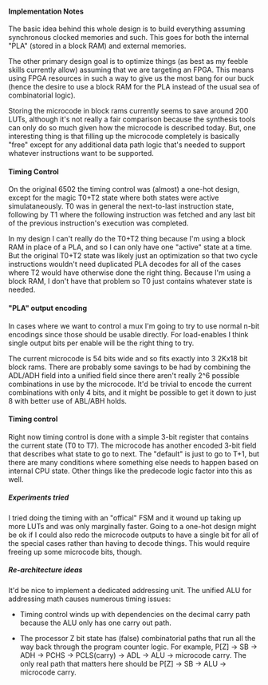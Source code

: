 #### Implementation Notes

The basic idea behind this whole design is to build everything assuming synchronous clocked memories and such.  This goes for both the internal "PLA" (stored in a block RAM) and external memories.

The other primary design goal is to optimize things (as best as my feeble skills currently allow) assuming that we are targeting an FPGA.  This means using FPGA resources in such a way to give us the most bang for our buck (hence the desire to use a block RAM for the PLA instead of the usual sea of combinatorial logic).

Storing the microcode in block rams currently seems to save around 200 LUTs, although it's not really a fair comparison because the synthesis tools can only do so much given how the microcode is described today.  But, one interesting thing is that filling up the microcode completely is basically "free" except for any additional data path logic that's needed to support whatever instructions want to be supported.

#### Timing Control

On the original 6502 the timing control was (almost) a one-hot design, except for the magic T0+T2 state where both states were active simulataneously.   T0 was in general the next-to-last instruction state, following by T1 where the following instruction was fetched and any last bit of the previous instruction's execution was completed.

In my design I can't really do the T0+T2 thing because I'm using a block RAM in place of a PLA, and so I can only have one "active" state at a time.  But the original T0+T2 state was likely just an optimization so that two cycle instructions wouldn't need duplicated PLA decodes for all of the cases where T2 would have otherwise done the right thing.  Because I'm using a block RAM, I don't have that problem so T0 just contains whatever state is needed.

#### "PLA" output encoding

In cases where we want to control a mux I'm going to try to use normal n-bit encodings since those should be usable directly.  For load-enables I think single output bits per enable will be the right thing to try.

The current microcode is 54 bits wide and so fits exactly into 3 2Kx18 bit block rams.  There are probably some savings to be had by combining the ADL/ADH field into a unified field since there aren't really 2^6 possible combinations in use by the microcode. It'd be trivial to encode the current combinations with only 4 bits, and it might be possible to get it down to just 8 with better use of ABL/ABH holds.

#### Timing control

Right now timing control is done with a simple 3-bit register that contains the current state (T0 to T7).  The microcode has another encoded 3-bit field that describes what state to go to next.  The "default" is just to go to T+1, but there are many conditions where something else needs to happen based on internal CPU state.  Other things like the predecode logic factor into this as well.

##### Experiments tried

I tried doing the timing with an "offical" FSM and it wound up taking up more LUTs and was only marginally faster.  Going to a one-hot design might be ok if I could also redo the microcode outputs to have a single bit for all of the special cases rather than having to decode things.  This would require freeing up some microcode bits, though.

##### Re-architecture ideas

It'd be nice to implement a dedicated addressing unit.  The unified ALU for addressing math causes numerous timing issues:

* Timing control winds up with dependencies on the decimal carry path because the ALU only has one carry out path.

* The processor Z bit state has (false) combinatorial paths that run all the way back through the program counter logic.  For example, P[Z] -> SB -> ADH -> PCHS -> PCLS(carry) -> ADL -> ALU -> microcode carry.   The only real path that matters here should be P[Z] -> SB -> ALU -> microcode carry.


